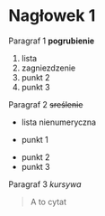 # Nagłowek 1

Paragraf 1
**pogrubienie**
1. lista
  2. zagniezdzenie
3. punkt 2
4. punkt 3

Paragraf 2
~~sreślenie~~
- lista nienumeryczna
+ punkt 1
* punkt 2
* punkt 3

Paragraf 3
*kursywa*

>A to cytat
